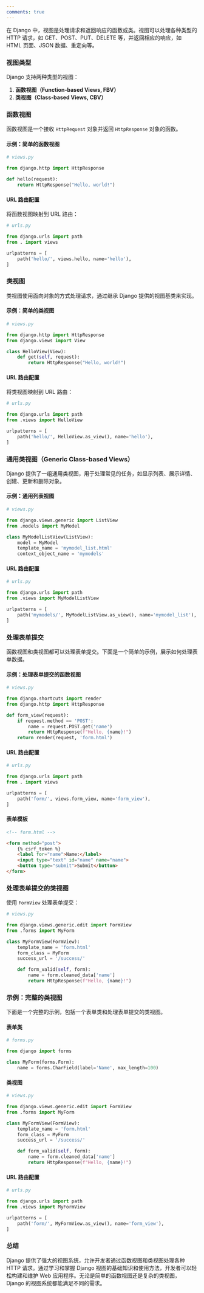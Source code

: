 ```yaml
---
comments: true
---
```


在 Django 中，视图是处理请求和返回响应的函数或类。视图可以处理各种类型的 HTTP 请求，如 GET、POST、PUT、DELETE 等，并返回相应的响应，如 HTML 页面、JSON 数据、重定向等。

### 视图类型

Django 支持两种类型的视图：

1. **函数视图（Function-based Views, FBV）**
2. **类视图（Class-based Views, CBV）**

### 函数视图

函数视图是一个接收 `HttpRequest` 对象并返回 `HttpResponse` 对象的函数。

#### 示例：简单的函数视图

```python
# views.py

from django.http import HttpResponse

def hello(request):
    return HttpResponse("Hello, world!")
```

#### URL 路由配置

将函数视图映射到 URL 路由：

```python
# urls.py

from django.urls import path
from . import views

urlpatterns = [
    path('hello/', views.hello, name='hello'),
]
```

### 类视图

类视图使用面向对象的方式处理请求，通过继承 Django 提供的视图基类来实现。

#### 示例：简单的类视图

```python
# views.py

from django.http import HttpResponse
from django.views import View

class HelloView(View):
    def get(self, request):
        return HttpResponse("Hello, world!")
```

#### URL 路由配置

将类视图映射到 URL 路由：

```python
# urls.py

from django.urls import path
from .views import HelloView

urlpatterns = [
    path('hello/', HelloView.as_view(), name='hello'),
]
```

### 通用类视图（Generic Class-based Views）

Django 提供了一组通用类视图，用于处理常见的任务，如显示列表、展示详情、创建、更新和删除对象。

#### 示例：通用列表视图

```python
# views.py

from django.views.generic import ListView
from .models import MyModel

class MyModelListView(ListView):
    model = MyModel
    template_name = 'mymodel_list.html'
    context_object_name = 'mymodels'
```

#### URL 路由配置

```python
# urls.py

from django.urls import path
from .views import MyModelListView

urlpatterns = [
    path('mymodels/', MyModelListView.as_view(), name='mymodel_list'),
]
```

### 处理表单提交

函数视图和类视图都可以处理表单提交。下面是一个简单的示例，展示如何处理表单数据。

#### 示例：处理表单提交的函数视图

```python
# views.py

from django.shortcuts import render
from django.http import HttpResponse

def form_view(request):
    if request.method == 'POST':
        name = request.POST.get('name')
        return HttpResponse(f"Hello, {name}!")
    return render(request, 'form.html')
```

#### URL 路由配置

```python
# urls.py

from django.urls import path
from . import views

urlpatterns = [
    path('form/', views.form_view, name='form_view'),
]
```

#### 表单模板

```html
<!-- form.html -->

<form method="post">
    {% csrf_token %}
    <label for="name">Name:</label>
    <input type="text" id="name" name="name">
    <button type="submit">Submit</button>
</form>
```

### 处理表单提交的类视图

使用 `FormView` 处理表单提交：

```python
# views.py

from django.views.generic.edit import FormView
from .forms import MyForm

class MyFormView(FormView):
    template_name = 'form.html'
    form_class = MyForm
    success_url = '/success/'

    def form_valid(self, form):
        name = form.cleaned_data['name']
        return HttpResponse(f"Hello, {name}!")
```

### 示例：完整的类视图

下面是一个完整的示例，包括一个表单类和处理表单提交的类视图。

#### 表单类

```python
# forms.py

from django import forms

class MyForm(forms.Form):
    name = forms.CharField(label='Name', max_length=100)
```

#### 类视图

```python
# views.py

from django.views.generic.edit import FormView
from .forms import MyForm

class MyFormView(FormView):
    template_name = 'form.html'
    form_class = MyForm
    success_url = '/success/'

    def form_valid(self, form):
        name = form.cleaned_data['name']
        return HttpResponse(f"Hello, {name}!")
```

#### URL 路由配置

```python
# urls.py

from django.urls import path
from .views import MyFormView

urlpatterns = [
    path('form/', MyFormView.as_view(), name='form_view'),
]
```

### 总结

Django 提供了强大的视图系统，允许开发者通过函数视图和类视图处理各种 HTTP 请求。通过学习和掌握 Django 视图的基础知识和使用方法，开发者可以轻松构建和维护 Web 应用程序。无论是简单的函数视图还是复杂的类视图，Django 的视图系统都能满足不同的需求。